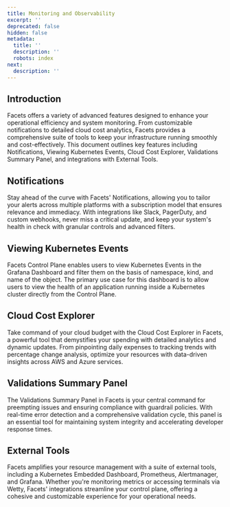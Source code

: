 ```yaml
---
title: Monitoring and Observability
excerpt: ''
deprecated: false
hidden: false
metadata:
  title: ''
  description: ''
  robots: index
next:
  description: ''
---
```

## Introduction

Facets offers a variety of advanced features designed to enhance your operational efficiency and system monitoring. From customizable notifications to detailed cloud cost analytics, Facets provides a comprehensive suite of tools to keep your infrastructure running smoothly and cost-effectively. This document outlines key features including Notifications, Viewing Kubernetes Events, Cloud Cost Explorer, Validations Summary Panel, and integrations with External Tools.

## Notifications

Stay ahead of the curve with Facets' Notifications, allowing you to tailor your alerts across multiple platforms with a subscription model that ensures relevance and immediacy. With integrations like Slack, PagerDuty, and custom webhooks, never miss a critical update, and keep your system's health in check with granular controls and advanced filters.

## Viewing Kubernetes Events

Facets Control Plane enables users to view Kubernetes Events in the Grafana Dashboard and filter them on the basis of namespace, kind, and name of the object. The primary use case for this dashboard is to allow users to view the health of an application running inside a Kubernetes cluster directly from the Control Plane.

## Cloud Cost Explorer

Take command of your cloud budget with the Cloud Cost Explorer in Facets, a powerful tool that demystifies your spending with detailed analytics and dynamic updates. From pinpointing daily expenses to tracking trends with percentage change analysis, optimize your resources with data-driven insights across AWS and Azure services.

## Validations Summary Panel

The Validations Summary Panel in Facets is your central command for preempting issues and ensuring compliance with guardrail policies. With real-time error detection and a comprehensive validation cycle, this panel is an essential tool for maintaining system integrity and accelerating developer response times.

## External Tools

Facets amplifies your resource management with a suite of external tools, including a Kubernetes Embedded Dashboard, Prometheus, Alertmanager, and Grafana. Whether you're monitoring metrics or accessing terminals via Wetty, Facets' integrations streamline your control plane, offering a cohesive and customizable experience for your operational needs.
